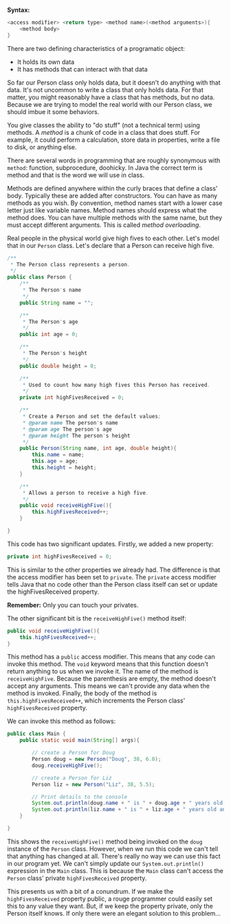 **Syntax:**

```java
<access modifier> <return type> <method name>(<method arguments>){
	<method body>
}
```

There are two defining characteristics of a programatic object:

* It holds its own data
* It has methods that can interact with that data

So far our Person class only holds data, but it doesn't do anything with that data. It's not uncommon to write a class that only holds data. For that matter, you might reasonably have a class that has methods, but no data. Because we are trying to model the real world with our Person class, we should imbue it some behaviors.

You give classes the ability to "do stuff" (not a technical term) using methods. A _method_ is a chunk of code in a class that does stuff. For example, it could perform a calculation, store data in properties, write a file to disk, or anything else.

There are several words in programming that are roughly synonymous with `method`: function, subprocedure, doohicky. In Java the correct term is method and that is the word we will use in class. 

Methods are defined anywhere within the curly braces that define a class' body. Typically these are added after constructors. You can have as many methods as you wish. By convention, method names start with a lower case letter just like variable names. Method names should express what the method does. You can have multiple methods with the same name, but they must accept different arguments. This is called _method overloading_.

Real people in the physical world give high fives to each other. Let's model that in our `Person` class. Let's declare that a Person can receive high five.

```java
/**
 * The Person class represents a person.
 */
public class Person {
    /**
     * The Person's name
     */
    public String name = "";

    /**
     * The Person's age
     */
    public int age = 0;

    /**
     * The Person's height
     */
    public double height = 0;

    /**
     * Used to count how many high fives this Person has received.
     */
    private int highFivesReceived = 0;

    /**
     * Create a Person and set the default values;
     * @param name The person's name
     * @param age The person's age
     * @param height The person's height
     */
    public Person(String name, int age, double height){
        this.name = name;
        this.age = age;
        this.height = height;
    }

    /**
     * Allows a person to receive a high five.
     */
    public void receiveHighFive(){
        this.highFivesReceived++;
    }

}
```

This code has two significant updates. Firstly, we added a new property:

```java
private int highFivesReceived = 0;
```

This is similar to the other properties we already had. The difference is that the access modifier has been set to `private`. The `private` access modifier tells Java that no code other than the Person class itself can set or update the highFivesReceived property. 

**Remember:** Only you can touch your privates.

<!-- todo: demo this in class -->

The other significant bit is the `receiveHighFive()` method itself:

```java
public void receiveHighFive(){
	this.highFivesReceived++;
}
```

This method has a `public` access modifier. This means that any code can invoke this method. The `void` keyword means that this function doesn't return anything to us when we invoke it. The name of the method is `receiveHighFive`. Because the parenthesis are empty, the method doesn't accept any arguments. This means we can't provide any data when the method is invoked. Finally, the body of the method is `this.highFivesReceived++`, which increments the Person class' `highFivesReceived` property.

We can invoke this method as follows:

```java
public class Main {
    public static void main(String[] args){

        // create a Person for Doug
        Person doug = new Person("Doug", 38, 6.0);
        doug.receiveHighFive();

        // create a Person for Liz
        Person liz = new Person("Liz", 38, 5.5);

        // Print details to the console
        System.out.println(doug.name + " is " + doug.age + " years old and " + doug.height + " feet tall.");
        System.out.println(liz.name + " is " + liz.age + " years old and " + liz.height + " feet tall.");
    }

}
```

This shows the `receiveHighFive()` method being invoked on the `doug` instance of the `Person` class. However, when we run this code we can't tell that anything has changed at all. There's really no way we can use this fact in our program yet. We can't simply update our `System.out.println()` expression in the `Main` class. This is because the `Main` class can't access the `Person` class' private `highFivesReceived` property.

This presents us with a bit of a conundrum. If we make the `highFivesReceived` property public, a rouge programmer could easily set this to any value they want. But, if we keep the property private, only the Person itself knows. If only there were an elegant solution to this problem...
